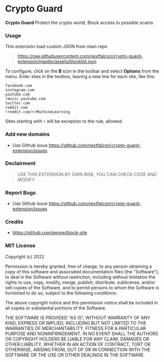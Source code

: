 # Crypto Guard

**Crypto Guard** Protect the crypto world, Block access to possible scams

### Usage

This extensión load custom JSON from main repo
> https://raw.githubusercontent.com/nextfalcon/crypto-guard-extension/master/assets/blocklist.json

To configure, click on the **B** icon in the toolbar and select **Options** from the menu. Enter sites in the textbox, leaving a new line for each site, like this:

```
facebook.com
instagram.com
youtube.com
!music.youtube.com
twitter.com
reddit.com
!reddit.com/r/MachineLearning
```

Sites starting with `!` will be exception to the rule, allowed.

### Add new domains

- Use Github issue https://github.com/nextfalcon/crypto-guard-extension/issues

### Declairment

>USE THIS EXTENSION BY OWN RISK, YOU CAN CHECK CODE AND MODIFY

### Report Bugs

- Use Github issue https://github.com/nextfalcon/crypto-guard-extension/issues

### Credits

- https://github.com/penge/block-site

### MIT License

Copyright (c) 2022

Permission is hereby granted, free of charge, to any person obtaining a copy
of this software and associated documentation files (the "Software"), to deal
in the Software without restriction, including without limitation the rights
to use, copy, modify, merge, publish, distribute, sublicense, and/or sell
copies of the Software, and to permit persons to whom the Software is
furnished to do so, subject to the following conditions:

The above copyright notice and this permission notice shall be included in all
copies or substantial portions of the Software.

THE SOFTWARE IS PROVIDED "AS IS", WITHOUT WARRANTY OF ANY KIND, EXPRESS OR
IMPLIED, INCLUDING BUT NOT LIMITED TO THE WARRANTIES OF MERCHANTABILITY,
FITNESS FOR A PARTICULAR PURPOSE AND NONINFRINGEMENT. IN NO EVENT SHALL THE
AUTHORS OR COPYRIGHT HOLDERS BE LIABLE FOR ANY CLAIM, DAMAGES OR OTHER
LIABILITY, WHETHER IN AN ACTION OF CONTRACT, TORT OR OTHERWISE, ARISING FROM,
OUT OF OR IN CONNECTION WITH THE SOFTWARE OR THE USE OR OTHER DEALINGS IN THE
SOFTWARE.
